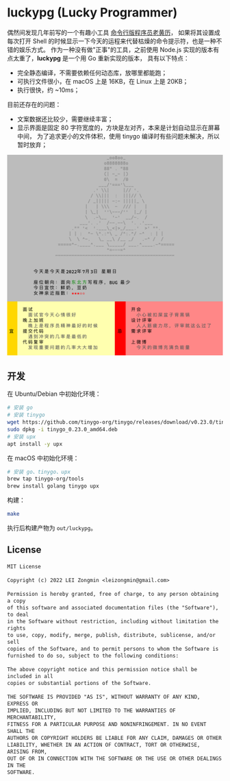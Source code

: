 # luckypg (Lucky Programmer)

偶然间发现几年前写的一个有趣小工具 [命令行版程序员老黄历](https://github.com/leizongmin/programmer-calendar)，
如果将其设置成每次打开 Shell 的时候显示一下今天的运程来代替枯燥的命令提示符，也是一种不错的娱乐方式。
作为一种没有做"正事"的工具，之前使用 Node.js 实现的版本有点太重了，**luckypg** 是一个用 Go 重新实现的版本，
具有以下特点：

- 完全静态编译，不需要依赖任何动态库，放哪里都能跑；
- 可执行文件很小，在 macOS 上是 16KB，在 Linux 上是 20KB；
- 执行很快，约 ~10ms；

目前还存在的问题：

- 文案数据还比较少，需要继续丰富；
- 显示界面是固定 80 字符宽度的，方块是左对齐，本来是计划自动显示在屏幕中间，
  为了追求更小的文件体积，使用 tinygo 编译时有些问题未解决，所以暂时放弃；

![screenshot](screenshot.png)

## 开发

在 Ubuntu/Debian 中初始化环境：

```bash
# 安装 go
# 安装 tinygo
wget https://github.com/tinygo-org/tinygo/releases/download/v0.23.0/tinygo_0.23.0_amd64.deb
sudo dpkg -i tinygo_0.23.0_amd64.deb
# 安装 upx
apt install -y upx
```

在 macOS 中初始化环境：

```bash
# 安装 go、tinygo、upx
brew tap tinygo-org/tools
brew install golang tinygo upx
```

构建：

```bash
make
```

执行后构建产物为 `out/luckypg`。

## License

```
MIT License

Copyright (c) 2022 LEI Zongmin <leizongmin@gmail.com>

Permission is hereby granted, free of charge, to any person obtaining a copy
of this software and associated documentation files (the "Software"), to deal
in the Software without restriction, including without limitation the rights
to use, copy, modify, merge, publish, distribute, sublicense, and/or sell
copies of the Software, and to permit persons to whom the Software is
furnished to do so, subject to the following conditions:

The above copyright notice and this permission notice shall be included in all
copies or substantial portions of the Software.

THE SOFTWARE IS PROVIDED "AS IS", WITHOUT WARRANTY OF ANY KIND, EXPRESS OR
IMPLIED, INCLUDING BUT NOT LIMITED TO THE WARRANTIES OF MERCHANTABILITY,
FITNESS FOR A PARTICULAR PURPOSE AND NONINFRINGEMENT. IN NO EVENT SHALL THE
AUTHORS OR COPYRIGHT HOLDERS BE LIABLE FOR ANY CLAIM, DAMAGES OR OTHER
LIABILITY, WHETHER IN AN ACTION OF CONTRACT, TORT OR OTHERWISE, ARISING FROM,
OUT OF OR IN CONNECTION WITH THE SOFTWARE OR THE USE OR OTHER DEALINGS IN THE
SOFTWARE.
```
